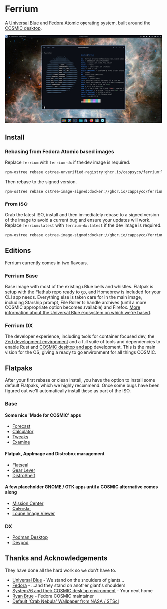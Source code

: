 # Ferrium
A [Universal Blue](https://universal-blue.org/) and [Fedora Atomic](https://fedoraproject.org/atomic-desktops/) operating system, built around the [COSMIC desktop](https://system76.com/cosmic/).

![Ferrium Screenshot](https://github.com/cappsyco/ferrium/raw/main/screenshot.jpg)

## Install

### Rebasing from Fedora Atomic based images
Replace `ferrium` with `ferrium-dx` if the dev image is required.
```sh
rpm-ostree rebase ostree-unverified-registry:ghcr.io/cappsyco/ferrium:latest
```
Then rebase to the signed version.
```sh
rpm-ostree rebase ostree-image-signed:docker://ghcr.io/cappsyco/ferrium:latest
```

### From ISO
Grab the latest ISO, install and then immediately rebase to a signed version of the image to avoid a current bug and ensure your updates will work.
Replace `ferrium:latest` with `ferrium-dx:latest` if the dev image is required.
```sh
rpm-ostree rebase ostree-image-signed:docker://ghcr.io/cappsyco/ferrium:latest
```

## Editions
Ferrium currently comes in two flavours.

### Ferrium Base
Base image with most of the existing uBlue bells and whistles. Flatpak is setup with the Flathub repo ready to go, and Homebrew is included for your CLI app needs. Everything else is taken care for in the main image, including Starship prompt, File Roller to handle archives (until a more COSMIC appropriate option becomes available) and Firefox. [More information about the Universal Blue ecosystem on which we're based](https://universal-blue.org/).

### Ferrium DX
The developer experience, including tools for container focused dev, the [Zed development environment](https://zed.dev/) and a full suite of tools and dependencies to enable Rust and [COSMIC desktop and app](https://github.com/pop-os/cosmic-epoch) development. This is the main vision for the OS, giving a ready to go environment for all things COSMIC.

## Flatpaks
After your first rebase or clean install, you have the option to install some default Flatpaks, which we highly recommend. Once some bugs have been figured out we'll automatically install these as part of the ISO.

### Base
#### Some nice 'Made for COSMIC' apps
* [Forecast](https://flathub.org/apps/com.jwestall.Forecast)
* [Calculator](https://flathub.org/apps/dev.edfloreshz.Calculator)
* [Tweaks](https://flathub.org/apps/dev.edfloreshz.CosmicTweaks)
* [Examine](https://flathub.org/apps/io.github.cosmic_utils.Examine)
#### Flatpak, AppImage and Distrobox management
* [Flatseal](https://flathub.org/apps/com.github.tchx84.Flatseal)
* [Gear Lever](https://flathub.org/apps/it.mijorus.gearlever)
* [DistroShelf](https://flathub.org/apps/com.ranfdev.DistroShelf)
#### A few placeholder GNOME / GTK apps until a COSMIC alternative comes along
* [Mission Center](https://flathub.org/apps/io.missioncenter.MissionCenter)
* [Calendar](https://flathub.org/apps/org.gnome.Calendar)
* [Loupe Image Viewer](https://flathub.org/apps/org.gnome.Loupe)

### DX
* [Podman Desktop](https://flathub.org/apps/io.podman_desktop.PodmanDesktop)
* [Devpod](https://flathub.org/apps/sh.loft.devpod)

## Thanks and Acknowledgements
They have done all the hard work so we don't have to.
* [Universal Blue](https://universal-blue.org/) - We stand on the shoulders of giants...
* [Fedora](https://fedoraproject.org/) - ...and they stand on another giant's shoulders
* [System76 and their COSMIC desktop environment](https://system76.com/cosmic/) - Your next home
* [Ryan Brue](https://codeberg.org/ryanabx) - Fedora COSMIC maintainer
* [Default 'Crab Nebula' Wallpaper from NASA / STScI](https://webbtelescope.org/copyright)

